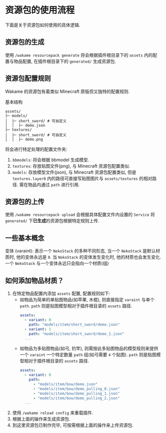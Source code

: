 # 资源包的使用流程

下面是关于资源包如何使用的具体逻辑.

## 资源包的生成

使用 `/wakame resourcepack generate` 将会根据插件根目录下的 `assets` 内的配置与物品配置, 在插件根目录下的 `generated/` 生成资源包.

## 资源包配置规则

Wakame 的资源包有着类似 Minecraft 原版但又独特的配置规则.

基本结构

```
assets/
├─ models/
│  ├─ short_sword/ # 可自定义
│  │  ├─ demo.json
├─ textures/
│  ├─ short_sword/ # 可自定义
│  │  ├─ demo.png
```

将会进行特定处理的配置文件夹:
  1. `bbmodels`: 将会根据 bbmodel 生成模型.
  2. `textures`: 存放贴图文件\(png\), 与 Minecraft 资源包配置类似.
  3. `models`: 存放模型文件\(json\), 与 Minecraft 资源包配置类似, 但是 `textures.layer0` 内的路径可直接写贴图图片与 `assets/textures` 的相对路径. 需在物品内通过 `path` 进行引用.

## 资源包的上传

使用 `/wakame resourcepack upload` 会根据具体配置文件内设置的 `Service` 将 `generated/` 下**已生成**的资源包根据特定规则上传.

## 一些基本概念

变体 \(varaint\): 表示一个 `NekoStack` 的多种不同形态, 当一个 `NekoStack` 是默认材质时, 他的变体永远是 `0`. 当 `NekoStack` 的变体发生变化时, 他的材质也会发生变化. 一个 `NekoStack` 与一个变体永远只会指向一个材质\(组\)

## 如何添加物品材质？

1. 在特定物品配置内添加 `assets` 配置, 配置规则如下:
    - 如物品为简单的单贴图物品\(如苹果, 木棍\), 则直接指定 `varaint` 与单个 `path`. `path` 则是贴图模型相对于插件根目录的 `assets` 路径.
        ```yaml
        assets:
          - variant: 0
            path: "models/item/short_sword/demo.json"
          - variant: 1
            path: "models/item/short_sword/demo_1.json"
          ...
        ```
   - 如物品为多贴图物品\(如弓, 钓竿\), 则需按此多贴图物品的模型规则来提供一个 `varaint` 一个特定数量 `path` 组\(如弓需要 `4` 个贴图\). `path` 则是贴图模型相对于插件根目录的 `assets` 路径.
       ```yaml
       assets:
         - variant: 0
           path:
             - "models/item/bow/demo.json"
             - "models/item/bow/demo_pulling_0.json"
             - "models/item/bow/demo_pulling_1.json"
             - "models/item/bow/demo_pulling_2.json"
         ...
       ```
2. 使用 `/wakame reload config` 来重载插件.
3. 根据上面的操作来生成资源包.
4. 到这里资源包已制作完毕, 可按需根据上面的操作来上传资源包.
